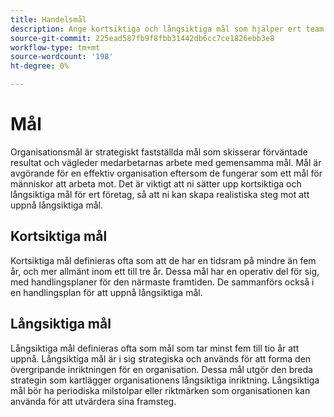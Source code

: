 ```yaml
---
title: Handelsmål
description: Ange kortsiktiga och långsiktiga mål som hjälper ert team att anpassa sig till strategiska mål och öka effektiviteten i organisationen.
source-git-commit: 225ead587fb9f8fbb31442db6cc7ce1826ebb3e8
workflow-type: tm+mt
source-wordcount: '198'
ht-degree: 0%

---
```



# Mål

Organisationsmål är strategiskt fastställda mål som skisserar förväntade resultat och vägleder medarbetarnas arbete med gemensamma mål. Mål är avgörande för en effektiv organisation eftersom de fungerar som ett mål för människor att arbeta mot. Det är viktigt att ni sätter upp kortsiktiga och långsiktiga mål för ert företag, så att ni kan skapa realistiska steg mot att uppnå långsiktiga mål.

## Kortsiktiga mål

Kortsiktiga mål definieras ofta som att de har en tidsram på mindre än fem år, och mer allmänt inom ett till tre år. Dessa mål har en operativ del för sig, med handlingsplaner för den närmaste framtiden. De sammanförs också i en handlingsplan för att uppnå långsiktiga mål.

## Långsiktiga mål

Långsiktiga mål definieras ofta som mål som tar minst fem till tio år att uppnå. Långsiktiga mål är i sig strategiska och används för att forma den övergripande inriktningen för en organisation. Dessa mål utgör den breda strategin som kartlägger organisationens långsiktiga inriktning. Långsiktiga mål bör ha periodiska milstolpar eller riktmärken som organisationen kan använda för att utvärdera sina framsteg.
